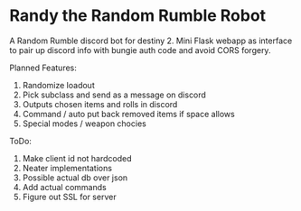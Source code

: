 # Randy the Random Rumble Robot
A Random Rumble discord bot for destiny 2.
Mini Flask webapp as interface to pair up discord info with bungie auth code and avoid CORS forgery.

Planned Features:
1. Randomize loadout
2. Pick subclass and send as a message on discord
3. Outputs chosen items and rolls in discord
4. Command / auto put back removed items if space allows
5. Special modes / weapon chocies

ToDo:
1. Make client id not hardcoded
2. Neater implementations
3. Possible actual db over json
4. Add actual commands
5. Figure out SSL for server

